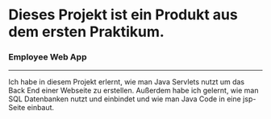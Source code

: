 # Dieses Projekt ist ein Produkt aus dem ersten Praktikum. 
### Employee Web App
----
Ich habe in diesem Projekt erlernt, wie man Java Servlets nutzt um das Back End einer Webseite zu erstellen. Außerdem habe ich gelernt, wie man SQL Datenbanken nutzt und einbindet und wie man Java Code in eine jsp-Seite einbaut. 
